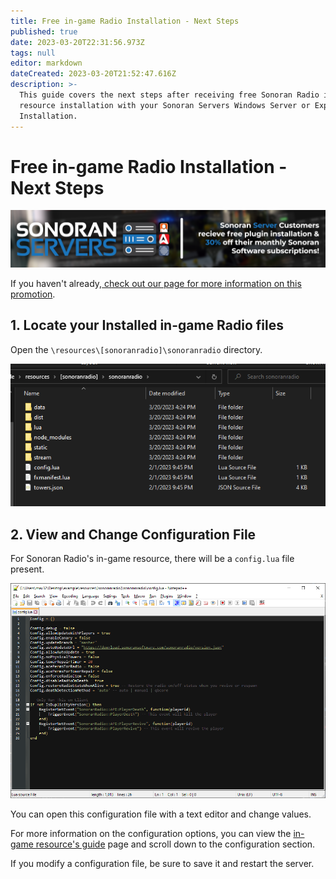 ```yaml
---
title: Free in-game Radio Installation - Next Steps
published: true
date: 2023-03-20T22:31:56.973Z
tags: null
editor: markdown
dateCreated: 2023-03-20T21:52:47.616Z
description: >-
  This guide covers the next steps after receiving free Sonoran Radio in-game
  resource installation with your Sonoran Servers Windows Server or Expert
  Installation.
---
```


# Free in-game Radio Installation - Next Steps

![30% off Sonoran Software Subscriptions with Sonoran Servers](../serversbundlediscount.png)

If you haven't already,[ check out our page for more information on this promotion](discounts-and-offers.md).

## 1. Locate your Installed in-game Radio files

Open the `\resources\[sonoranradio]\sonoranradio` directory.

![Sonoran Radio Resource Folder Screenshot](../sonoranradioresourcefolder.png)

## 2. View and Change Configuration File

For Sonoran Radio's in-game resource, there will be a `config.lua` file present.

![Sonoran Radio Resource Config Example Screenshot](../sonoranradioconfigexample.png)

You can open this configuration file with a text editor and change values.

For more information on the configuration options, you can view the [in-game resource's guide](../../ts3-legacy/tutorials/getting-started/in-game-radio.md) page and scroll down to the configuration section.

If you modify a configuration file, be sure to save it and restart the server.
